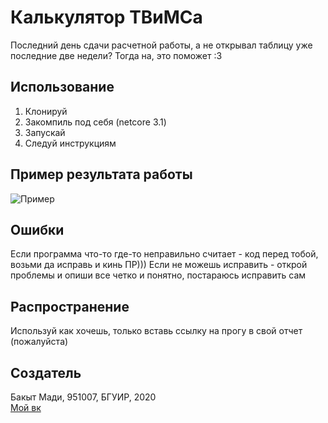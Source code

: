 # Калькулятор ТВиМСа
Последний день сдачи расчетной работы, а не открывал таблицу уже последние две недели? Тогда на, это поможет :3
## Использование
1. Клонируй
2. Закомпиль под себя (netcore 3.1)
3. Запускай
4. Следуй инструкциям
## Пример результата работы
![Пример](https://i.imgur.com/CbwFgod.png)
## Ошибки
Если программа что-то где-то неправильно считает - код перед тобой, возьми да исправь и кинь ПР)))
Если не можешь исправить - открой проблемы и опиши все четко и понятно, постараюсь исправить сам
## Распространение
Используй как хочешь, только вставь ссылку на прогу в свой отчет (пожалуйста)
## Создатель
Бакыт Мади, 951007, БГУИР, 2020 <br/>
[Мой вк](https://vk.com/madopew)
